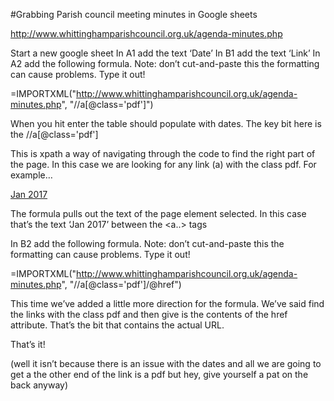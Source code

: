 #Grabbing Parish council meeting minutes in Google sheets
 
http://www.whittinghamparishcouncil.org.uk/agenda-minutes.php 
 
 
Start a new google sheet
In A1 add the text ‘Date’ 
In B1 add the text ‘Link’
In A2 add the following formula. Note: don’t cut-and-paste this the formatting can cause problems. Type it out!
 
=IMPORTXML("http://www.whittinghamparishcouncil.org.uk/agenda-minutes.php", "//a[@class='pdf']")
 
When you hit enter the table should populate with dates. The key bit here is the //a[@class='pdf']
 
This is xpath a way of navigating through the code to find the right part of the page. In this case we are looking for any link (a) with the class pdf. For example…
 
<a href="http://admin.easywebsites.co.uk/inc/whittinghamparishcouncil.org.uk/downloads/Mins Jan 17.pdf" target="_blank" title="Jan 2017" class="pdf">Jan 2017</a>
 
The formula pulls out the text of the page element selected. In this case that’s the text ‘Jan 2017’ between the <a..> </a> tags
 
In B2 add the following formula. Note: don’t cut-and-paste this the formatting can cause problems. Type it out!
 
=IMPORTXML("http://www.whittinghamparishcouncil.org.uk/agenda-minutes.php", "//a[@class='pdf']/@href")
 
This time we’ve added a little more direction for the formula. We’ve said find the links with the class pdf and then give is the contents of the href attribute. That’s the bit that contains the actual URL.
 
That’s it! 
 
(well it isn’t because there is an issue with the dates and all we are going to get a the other end of the link is a pdf but hey, give yourself a pat on the back anyway)
